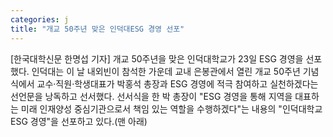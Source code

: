 ```yaml
---
categories: j
title: "개교 50주년 맞은 인덕대ESG 경영 선포"
---
```

[한국대학신문 한명섭 기자] 개교 50주년을 맞은 인덕대학교가 23일 ESG 경영을 선포했다. 인덕대는 이 날 내외빈이 참석한 가운데 교내 은봉관에서 열린 개교 50주년 기념식에서 교수·직원·학생대표가 박홍석 총장과 ESG 경영에 적극 참여하고 실천하겠다는 선언문을 낭독하고 선서했다. 선서식을 한 박 총장이 "ESG 경영을 통해 지역을 대표하는 미래 인재양성 중심기관으로서 책임 있는 역할을 수행하겠다"는 내용의 "인덕대학교 ESG 경영"을 선포하고 있다.(맨 아래)